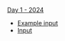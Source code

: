 [Day 1 - 2024](https://adventofcode.com/2024/day/1)

- [Example input](./example)
- [Input](./input)
